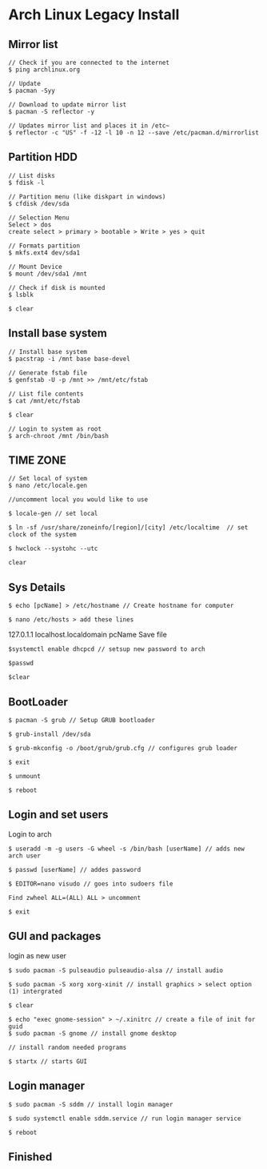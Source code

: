 # Arch Linux Legacy Install

## Mirror list

~~~
// Check if you are connected to the internet
$ ping archlinux.org

// Update
$ pacman -Syy

// Download to update mirror list
$ pacman -S reflector -y

// Updates mirror list and places it in /etc~
$ reflector -c "US" -f -12 -l 10 -n 12 --save /etc/pacman.d/mirrorlist

~~~

## Partition HDD

~~~
// List disks
$ fdisk -l 

// Partition menu (like diskpart in windows)
$ cfdisk /dev/sda 

// Selection Menu
Select > dos
create select > primary > bootable > Write > yes > quit

// Formats partition
$ mkfs.ext4 dev/sda1 

// Mount Device
$ mount /dev/sda1 /mnt

// Check if disk is mounted
$ lsblk 

$ clear
~~~

## Install base system

~~~
// Install base system
$ pacstrap -i /mnt base base-devel 

// Generate fstab file
$ genfstab -U -p /mnt >> /mnt/etc/fstab 

// List file contents
$ cat /mnt/etc/fstab 

$ clear

// Login to system as root
$ arch-chroot /mnt /bin/bash
~~~

## TIME ZONE

~~~
// Set local of system
$ nano /etc/locale.gen  

//uncomment local you would like to use

$ locale-gen // set local

$ ln -sf /usr/share/zoneinfo/[region]/[city] /etc/localtime  // set clock of the system

$ hwclock --systohc --utc

clear
~~~

## Sys Details

~~~
$ echo [pcName] > /etc/hostname // Create hostname for computer

$ nano /etc/hosts > add these lines
~~~

127.0.1.1    localhost.localdomain pcName
Save file

~~~
$systemctl enable dhcpcd // setsup new password to arch

$passwd

$clear
~~~

## BootLoader

~~~
$ pacman -S grub // Setup GRUB bootloader

$ grub-install /dev/sda

$ grub-mkconfig -o /boot/grub/grub.cfg // configures grub loader

$ exit

$ unmount

$ reboot
~~~

## Login and set users

Login to arch

~~~
$ useradd -m -g users -G wheel -s /bin/bash [userName] // adds new arch user

$ passwd [userName] // addes password

$ EDITOR=nano visudo // goes into sudoers file

Find zwheel ALL=(ALL) ALL > uncomment

$ exit
~~~

## GUI and packages

login as new user

~~~
$ sudo pacman -S pulseaudio pulseaudio-alsa // install audio

$ sudo pacman -S xorg xorg-xinit // install graphics > select option (1) intergrated

$ clear

$ echo "exec gnome-session" > ~/.xinitrc // create a file of init for guid
$ sudo pacman -S gnome // install gnome desktop

// install random needed programs

$ startx // starts GUI
~~~

## Login manager

~~~
$ sudo pacman -S sddm // install login manager

$ sudo systemctl enable sddm.service // run login manager service

$ reboot
~~~

## Finished


